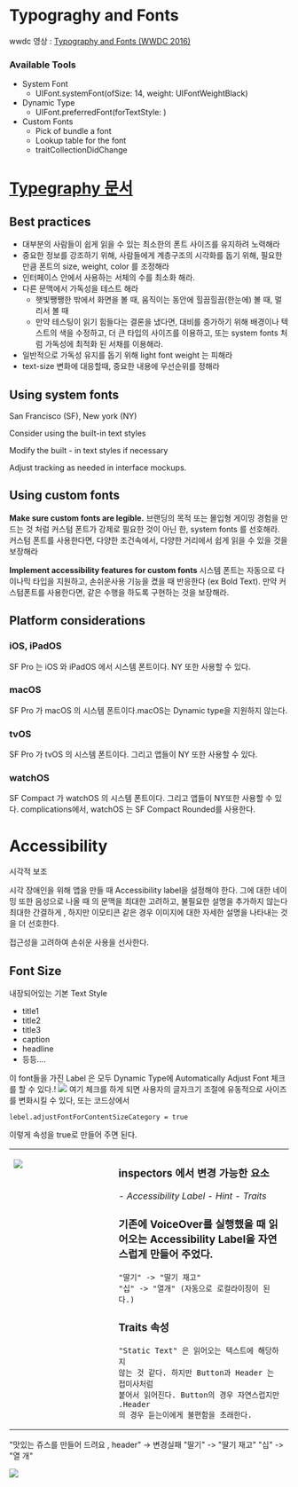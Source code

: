 # Typograghy and Fonts

wwdc 영상 : [Typography and Fonts (WWDC 2016)](https://www.youtube.com/watch?v=7AeEkoKb52Y)

### Available Tools

- System Font
    - UIFont.systemFont(ofSize: 14, weight: UIFontWeightBlack)
- Dynamic Type
    - UIFont.preferredFont(forTextStyle: )
- Custom Fonts
    - Pick of bundle a font
    - Lookup table for the font
    - traitCollectionDidChange
    

# [Typegraphy 문서](https://developer.apple.com/design/human-interface-guidelines/foundations/typography)

## **Best practices**

- 대부분의 사람들이 쉽게 읽을 수 있는 최소한의 폰트 사이즈를 유지하려 노력해라
- 중요한 정보를 강조하기 위해, 사람들에게 계층구조의 시각화를 돕기 위해, 필요한 만큼 폰트의 size, weight, color 를 조정해라
- 인터페이스 안에서 사용하는 서체의 수를 최소화 해라.
- 다른 문맥에서 가독성을 테스트 해라
    - 햇빛쨍쨍한 밖에서 화면을 볼 때, 움직이는 동안에 힐끔힐끔(한눈에) 볼 때,  멀리서 볼 때
    - 만약 테스팅이 읽기 힘들다는 결론을 냈다면, 대비를 증가하기 위해 배경이나 텍스트의 색을 수정하고, 더 큰 타입의 사이즈를 이용하고, 또는 system fonts 처럼 가독성에 최적화 된 서채를 이용해라.
- 일반적으로 가독성 유지를 돕기 위해 light font weight 는 피해라
- text-size 변화에 대응할때, 중요한 내용에 우선순위를 정해라

## Using system fonts

San Francisco (SF), New york (NY)

Consider using the built-in text styles

Modify the built - in text styles if necessary

Adjust tracking as needed in interface mockups.

## Using custom fonts

**Make sure custom fonts are legible.** 브랜딩의 목적 또는 몰입형 게이밍 경험을 만드는 것 처럼 커스텀 폰트가 강제로 필요한 것이 아닌 한, system fonts 를 선호해라. 커스텀 폰트를 사용한다면, 다양한 조건속에서, 다양한 거리에서 쉽게 읽을 수 있을 것을 보장해라

**Implement accessibility features for custom fonts** 시스템 폰트는 자동으로 다이나믹 타입을 지원하고, 손쉬운사용 기능을 켰을 때 반응한다 (ex Bold Text). 만약 커스텀폰트를 사용한다면, 같은 수행을 하도록 구현하는 것을 보장해라.

## Platform considerations

### iOS, iPadOS

SF Pro 는 iOS 와 iPadOS 에서 시스템 폰트이다. NY 또한 사용할 수 있다. 

### macOS

SF Pro 가 macOS 의 시스템 폰트이다.macOS는 Dynamic type을 지원하지 않는다. 

### tvOS

SF Pro 가 tvOS 의 시스템 폰트이다. 그리고 앱들이 NY 또한 사용할 수 있다. 

### watchOS

SF Compact 가 watchOS 의 시스템 폰트이다. 그리고 앱들이 NY또한 사용할 수 있다. complications에서, watchOS 는 SF Compact Rounded를 사용한다.

# Accessibility

시각적 보조

시각 장애인을 위해 앱을 만들 때 Accessibility label을 설정해야 한다. 그에 대한 네이밍 또한 음성으로 나올 때 의 문맥을 최대한 고려하고, 불필요한 설명을 추가하지 않는다 최대한 간결하게 , 하지만 이모티콘 같은 경우 이미지에 대한 자세한 설명을 나타내는 것을 더 선호한다.

접근성을 고려하여 손쉬운 사용을 선사한다. 

## Font Size
내장되어있는 기본 Text Style 
- title1
- title2
- title3
- caption
- headline 
- 등등....

이 font들을 가진 Label 은 모두 Dynamic Type에 Automatically Adjust Font 체크를 할 수 있다.!
![](https://i.imgur.com/1vDbYmY.png)
여기 체크를 하게 되면 사용자의 글자크기 조절에 유동적으로 사이즈를 변화시킬 수 있다, 또는 코드상에서 
```swift=
lebel.adjustFontForContentSizeCategory = true
```
이렇게 속성을 true로 만들어 주면 된다. 

<table><tr><td valign="top" width="30%">

![](https://i.imgur.com/4ODZdGd.png)


</td><td valign="top" width="50%">

### inspectors 에서 변경 가능한 요소
*- Accessibility Label*
    *- Hint*
*- Traits*

### 기존에 VoiceOver를 실행했을 때 읽어오는 Accessibility Label을 자연스럽게 만들어 주었다. 
    "딸기" -> "딸기 재고"
    "십" -> "열개" (자동으로 로컬라이징이 된다.)
### Traits 속성
    "Static Text" 은 읽어오는 텍스트에 해당하지 
    않는 것 같다. 하지만 Button과 Header 는 접미사처럼
    붙어서 읽어진다. Button의 경우 자연스럽지만 .Header
    의 경우 듣는이에게 불편함을 초래한다. 
    
</td></tr></table>
"맛있는 쥬스를 만들어 드려요 , header" -> 변경실패
"딸기" -> "딸기 재고"
"십" -> "열 개"

![](https://i.imgur.com/to9y8QL.png)


